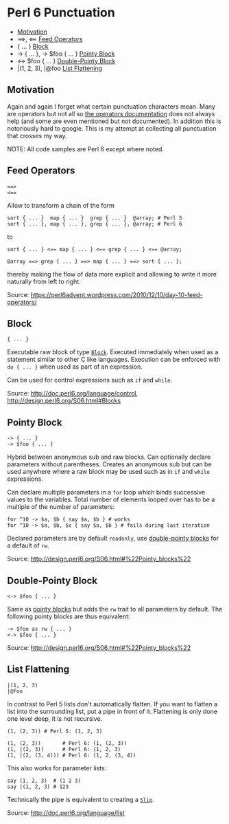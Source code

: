 # Perl 6 Punctuation

* [Motivation](#motivation)
* ==>, <== [Feed Operators](#feed-operators)
* { ... } [Block](#block)
* -> { ... }, -> $foo { ... } [Pointy Block](#pointy-block)
* <-> $foo { ... } [Double-Pointy Block](#double-pointy-block)
* |(1, 2, 3), |@foo [List Flattening](#list-flattening)

## Motivation

Again and again I forget what certain punctuation characters mean. Many are operators but not all so [the operators documentation](http://doc.perl6.org/language/operators) does not always help (and some are even mentioned but not documented). In addition this is notoriously hard to google. This is my attempt at collecting all punctuation that crosses my way.

NOTE: All code samples are Perl 6 except where noted.

## Feed Operators

    ==>
    <==

Allow to transform a chain of the form

    sort { ... }  map { ... }  grep { ... }  @array; # Perl 5
    sort { ... }, map { ... }, grep { ... }, @array; # Perl 6

to

    sort { ... } <== map { ... } <== grep { ... } <== @array;

    @array ==> grep { ... } ==> map { ... } ==> sort { ... };

thereby making the flow of data more explicit and allowing to write it more naturally from left to right.

Source: https://perl6advent.wordpress.com/2010/12/10/day-10-feed-operators/

## Block

    { ... }

Executable raw block of type [`Block`](http://doc.perl6.org/type/Block). Executed immediately when used as a statement similar to other C like languages. Execution can be enforced with `do { ... }` when used as part of an expression.

Can be used for control expressions such as `if` and `while`.

Source: http://doc.perl6.org/language/control, http://design.perl6.org/S06.html#Blocks

## Pointy Block

    -> { ... }
    -> $foo { ... }

Hybrid between anonymous sub and raw blocks. Can optionally declare parameters without parentheses. Creates an anonymous sub but can be used anywhere where a raw block may be used such as in `if` and `while` expressions.

Can declare multiple parameters in a `for` loop which binds successive values to the variables. Total number of elements looped over has to be a multiple of the number of parameters:

    for ^10 -> $a, $b { say $a, $b } # works
    for ^10 -> $a, $b, $c { say $a, $b } # fails during last iteration

Declared parameters are by default `readonly`, use [double-pointy blocks](#double-pointy-block) for a default of `rw`.

Source: http://design.perl6.org/S06.html#%22Pointy_blocks%22

## Double-Pointy Block

    <-> $foo { ... }

Same as [pointy blocks](#pointy-block) but adds the `rw` trait to all parameters by default. The following pointy blocks are thus equivalent:

    -> $foo as rw { ... }
    <-> $foo { ... }

Source: http://design.perl6.org/S06.html#%22Pointy_blocks%22

## List Flattening

    |(1, 2, 3)
    |@foo

In contrast to Perl 5 lists don't automatically flatten. If you want to flatten a list into the surrounding list, put a pipe in front of it. Flattening is only done one level deep, it is not recursive.

    (1, (2, 3)) # Perl 5: (1, 2, 3)

    (1, (2, 3))       # Perl 6: (1, (2, 3))
    (1, |(2, 3))      # Perl 6: (1, 2, 3)
    (1, |(2, (3, 4))) # Perl 6: (1, 2, (3, 4))

This also works for parameter lists:

    say (1, 2, 3)  # (1 2 3)
    say |(1, 2, 3) # 123

Technically the pipe is equivalent to creating a [`Slip`](http://doc.perl6.org/type/Slip).

Source: http://doc.perl6.org/language/list